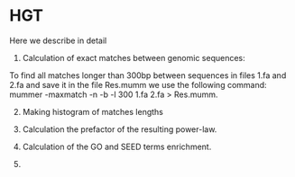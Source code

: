 # HGT
Here we describe in detail 
1. Calculation of exact matches between genomic sequences:

To find all matches longer than 300bp between sequences in files 1.fa and 2.fa and save it in the file Res.mumm we use the following command: mummer -maxmatch -n -b -l 300 1.fa 2.fa > Res.mumm.

2. Making histogram of matches lengths
3. Calculation the prefactor of the resulting power-law.
4. Calculation of the GO and SEED terms enrichment.


1. 

